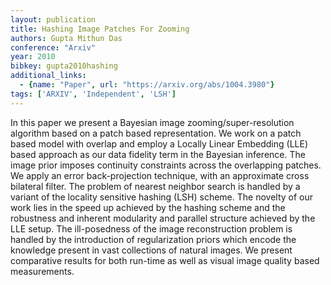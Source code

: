 ```yaml
---
layout: publication
title: Hashing Image Patches For Zooming
authors: Gupta Mithun Das
conference: "Arxiv"
year: 2010
bibkey: gupta2010hashing
additional_links:
  - {name: "Paper", url: "https://arxiv.org/abs/1004.3980"}
tags: ['ARXIV', 'Independent', 'LSH']
---
```

In this paper we present a Bayesian image zooming/super-resolution algorithm based on a patch based representation. We work on a patch based model with overlap and employ a Locally Linear Embedding (LLE) based approach as our data fidelity term in the Bayesian inference. The image prior imposes continuity constraints across the overlapping patches. We apply an error back-projection technique, with an approximate cross bilateral filter. The problem of nearest neighbor search is handled by a variant of the locality sensitive hashing (LSH) scheme. The novelty of our work lies in the speed up achieved by the hashing scheme and the robustness and inherent modularity and parallel structure achieved by the LLE setup. The ill-posedness of the image reconstruction problem is handled by the introduction of regularization priors which encode the knowledge present in vast collections of natural images. We present comparative results for both run-time as well as visual image quality based measurements.
